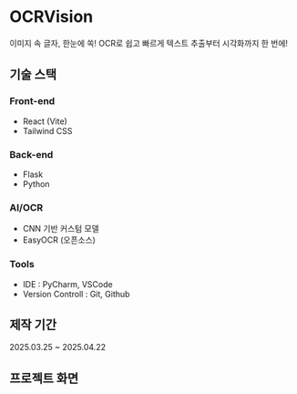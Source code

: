 # OCRVision
이미지 속 글자, 한눈에 쏙! OCR로 쉽고 빠르게 텍스트 추출부터 시각화까지 한 번에!


## 기술 스택
### Front-end
- React (Vite)
- Tailwind CSS
### Back-end
- Flask
- Python
### AI/OCR
- CNN 기반 커스텀 모델
- EasyOCR (오픈소스)
### Tools
- IDE : PyCharm, VSCode
- Version Controll : Git, Github

## 제작 기간
2025.03.25 ~ 2025.04.22


## 프로젝트 화면




